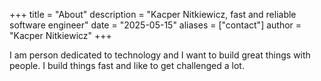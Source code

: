 +++
title = "About"
description = "Kacper Nitkiewicz, fast and reliable software engineer"
date = "2025-05-15"
aliases = ["contact"]
author = "Kacper Nitkiewicz"
+++

I am person dedicated to technology and I want to build great things with people.
I build things fast and like to get challenged a lot.


